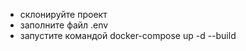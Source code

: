 <ul>
    <li>склонируйте проект</li>
    <li>заполните файл .env</li>
    <li>запустите командой docker-compose up -d --build</li>
</ul>